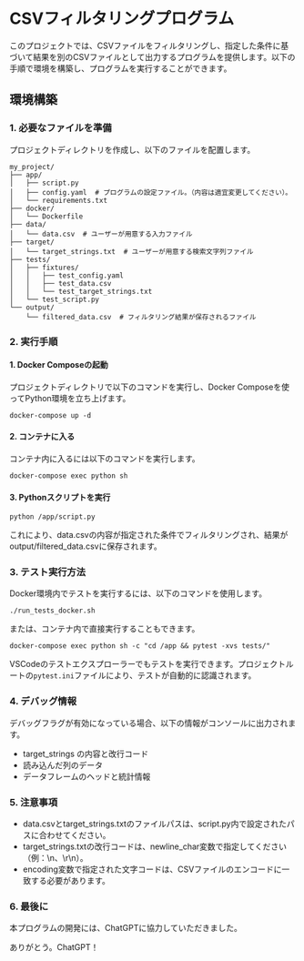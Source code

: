 # CSVフィルタリングプログラム

このプロジェクトでは、CSVファイルをフィルタリングし、指定した条件に基づいて結果を別のCSVファイルとして出力するプログラムを提供します。以下の手順で環境を構築し、プログラムを実行することができます。

## 環境構築

### 1. 必要なファイルを準備

プロジェクトディレクトリを作成し、以下のファイルを配置します。

```
my_project/
├── app/
│   ├── script.py
│   ├── config.yaml  # プログラムの設定ファイル。（内容は適宜変更してください）。
│   └── requirements.txt
├── docker/
│   └── Dockerfile
├── data/
│   └── data.csv  # ユーザーが用意する入力ファイル
├── target/
│   └── target_strings.txt  # ユーザーが用意する検索文字列ファイル
├── tests/
│   ├── fixtures/
│   │   ├── test_config.yaml
│   │   ├── test_data.csv
│   │   └── test_target_strings.txt
│   └── test_script.py
└── output/
    └── filtered_data.csv  # フィルタリング結果が保存されるファイル
```

### 2. 実行手順
#### 1. Docker Composeの起動
プロジェクトディレクトリで以下のコマンドを実行し、Docker Composeを使ってPython環境を立ち上げます。

```
docker-compose up -d
```

#### 2. コンテナに入る
コンテナ内に入るには以下のコマンドを実行します。

```
docker-compose exec python sh
```

#### 3. Pythonスクリプトを実行

```
python /app/script.py
```

これにより、data.csvの内容が指定された条件でフィルタリングされ、結果がoutput/filtered_data.csvに保存されます。

### 3. テスト実行方法

Docker環境内でテストを実行するには、以下のコマンドを使用します。

```
./run_tests_docker.sh
```

または、コンテナ内で直接実行することもできます。

```
docker-compose exec python sh -c "cd /app && pytest -xvs tests/"
```

VSCodeのテストエクスプローラーでもテストを実行できます。プロジェクトルートの`pytest.ini`ファイルにより、テストが自動的に認識されます。

### 4. デバッグ情報

デバッグフラグが有効になっている場合、以下の情報がコンソールに出力されます。

- target_strings の内容と改行コード
- 読み込んだ列のデータ
- データフレームのヘッドと統計情報

### 5. 注意事項

- data.csvとtarget_strings.txtのファイルパスは、script.py内で設定されたパスに合わせてください。
- target_strings.txtの改行コードは、newline_char変数で指定してください（例：\n、\r\n）。
- encoding変数で指定された文字コードは、CSVファイルのエンコードに一致する必要があります。

### 6. 最後に 

本プログラムの開発には、ChatGPTに協力していただきました。

ありがとう。ChatGPT！

